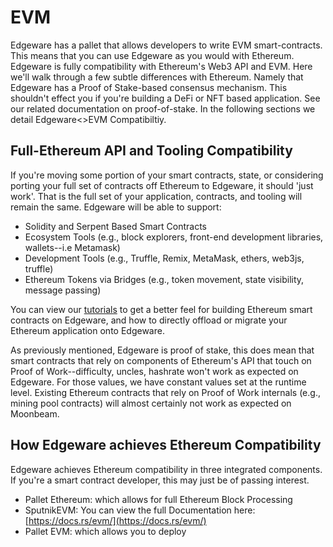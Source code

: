 # EVM

Edgeware has a pallet that allows developers to write EVM smart-contracts. This means that you can use Edgeware as you would with Ethereum. Edgeware is fully compatibility with Ethereum's Web3 API and EVM. Here we'll walk through a few subtle differences with Ethereum. Namely that Edgeware has a Proof of Stake-based consensus mechanism. This shouldn't effect you if you're building a DeFi or NFT based application. See our related documentation on proof-of-stake. In the following sections we detail Edgeware&lt;&gt;EVM Compatibiltiy.

## Full-Ethereum API and Tooling Compatibility

If you're moving some portion of your smart contracts, state, or considering porting your full set of contracts off Ethereum to Edgeware, it should 'just work'. That is the full set of your application, contracts, and tooling will remain the same. Edgeware will be able to support:

* Solidity and Serpent Based Smart Contracts
* Ecosystem Tools \(e.g., block explorers, front-end development libraries, wallets--i.e Metamask\)
* Development Tools \(e.g., Truffle, Remix, MetaMask, ethers, web3js, truffle\)
* Ethereum Tokens via Bridges \(e.g., token movement, state visibility, message passing\)

You can view our [tutorials](https://contracts.edgewa.re) to get a better feel for building Ethereum smart contracts on Edgeware, and how to directly offload or migrate your Ethereum application onto Edgeware.

As previously mentioned, Edgeware is proof of stake, this does mean that smart contracts that rely on components of Ethereum's API that touch on Proof of Work--difficulty, uncles, hashrate won't work as expected on Edgeware. For those values, we have constant values set at the runtime level. Existing Ethereum contracts that rely on Proof of Work internals \(e.g., mining pool contracts\) will almost certainly not work as expected on Moonbeam.

## How Edgeware achieves Ethereum Compatibility

Edgeware achieves Ethereum compatibility in three integrated components. If you're a smart contract developer, this may just be of passing interest.

* Pallet Ethereum: which allows for full Ethereum Block Processing
* SputnikEVM: You can view the full Documentation here: [https://docs.rs/evm/](https://docs.rs/evm/)
* Pallet EVM: which allows you to deploy

